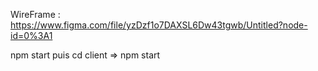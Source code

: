 WireFrame : https://www.figma.com/file/yzDzf1o7DAXSL6Dw43tgwb/Untitled?node-id=0%3A1

npm start puis cd client => npm start